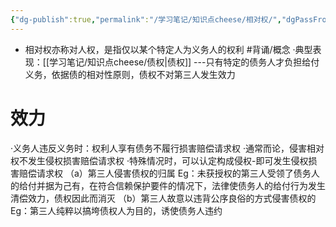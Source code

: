 ```yaml
---
{"dg-publish":true,"permalink":"/学习笔记/知识点cheese/相对权/","dgPassFrontmatter":true}
---
```


- 相对权亦称对人权，是指仅以某个特定人为义务人的权利 #背诵/概念 
·典型表现：[[学习笔记/知识点cheese/债权\|债权]] ---只有特定的债务人才负担给付义务，依据债的相对性原则，债权不对第三人发生效力
# 效力
·义务人违反义务时：权利人享有债务不履行损害赔偿请求权
·通常而论，侵害相对权不发生侵权损害赔偿请求权
·特殊情况时，可以认定构成侵权-即可发生侵权损害赔偿请求权
（a）第三人侵害债权的归属
Eg：未获授权的第三人受领了债务人的给付并据为己有，在符合信赖保护要件的情况下，法律使债务人的给付行为发生清偿效力，债权因此而消灭
（b）第三人故意以违背公序良俗的方式侵害债权的
Eg：第三人纯粹以搞垮债权人为目的，诱使债务人违约